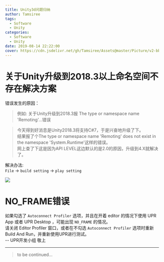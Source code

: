 ```yaml
---
title: Unity3d问题归纳
author: Tamsiree
tags:
  - Software
  - Unity
categories:
  - Software
  - Unity
date: 2019-08-14 22:22:00
cover: https://cdn.jsdelivr.net/gh/Tamsiree/Assets@master/Picture/v2-bb4cb7afa870bd5aff95f0326f0bac63_hd.jpg
---
```


# 关于Unity升级到2018.3以上命名空间不存在解决方案
错误发生的原因：  
> 例如: 关于Unity升级到2018.3报 The type or namespace name 'Remoting'...错误

> 今天得到好消息是Unity2018.3将支持C#7，于是兴奋地升级了下。   
> 结果报了个The type or namespace name 'Remoting' does not exist in the namespace 'System.Runtime'这样的错误。    
> 网上查了下这是因为API LEVEL这边默认的是2.0的原因，升级到4.X就解决了。    

解决办法:  
`File` -> `build setting` -> `play setting`

![](https://img-blog.csdn.net/20180913204248247?watermark/2/text/aHR0cHM6Ly9ibG9nLmNzZG4ubmV0L1Jpbkthcw==/font/5a6L5L2T/fontsize/400/fill/I0JBQkFCMA==/dissolve/70)

# NO_FRAME错误
如果勾选了 `Autoconnect Profiler` 选项，并且在开着 editor 的情况下使用 UPR App 或者 UPR Desktop ，可能出现 `NO_FRAME` 的情况。   
请关闭 Editor Profiler 窗口，或者在不勾选 `Autoconnect Profiler` 选项时重新Build And Run，并重新使用UPR进行测试。   
-- UPR开发小组 敬上


---
> to be continued...
